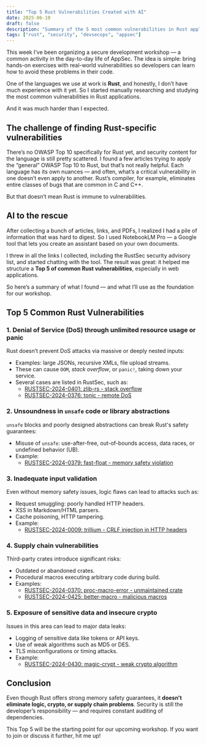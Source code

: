 ```yaml
---
title: "Top 5 Rust Vulnerabilities Created with AI"
date: 2025-06-10
draft: false
description: "Summary of the 5 most common vulnerabilities in Rust applications, generated with AI support and based on RustSec data."
tags: ["rust", "security", "devsecops", "appsec"]
---
```


This week I’ve been organizing a secure development workshop — a common activity in the day-to-day life of AppSec. The idea is simple: bring hands-on exercises with real-world vulnerabilities so developers can learn how to avoid these problems in their code.

One of the languages we use at work is **Rust**, and honestly, I don’t have much experience with it yet. So I started manually researching and studying the most common vulnerabilities in Rust applications.

And it was much harder than I expected.

## The challenge of finding Rust-specific vulnerabilities

There’s no OWASP Top 10 specifically for Rust yet, and security content for the language is still pretty scattered. I found a few articles trying to apply the “general” OWASP Top 10 to Rust, but that’s not really helpful. Each language has its own nuances — and often, what’s a critical vulnerability in one doesn’t even apply to another. Rust’s compiler, for example, eliminates entire classes of bugs that are common in C and C++.

But that doesn’t mean Rust is immune to vulnerabilities.

## AI to the rescue

After collecting a bunch of articles, links, and PDFs, I realized I had a pile of information that was hard to digest. So I used NotebookLM Pro — a Google tool that lets you create an assistant based on your own documents.

I threw in all the links I collected, including the RustSec security advisory list, and started chatting with the tool. The result was great: it helped me structure a **Top 5 of common Rust vulnerabilities**, especially in web applications.

So here’s a summary of what I found — and what I’ll use as the foundation for our workshop.

## Top 5 Common Rust Vulnerabilities

### 1. Denial of Service (DoS) through unlimited resource usage or panic

Rust doesn’t prevent DoS attacks via massive or deeply nested inputs:

- Examples: large JSONs, recursive XMLs, file upload streams.
- These can cause `OOM`, *stack overflow*, or `panic!`, taking down your service.
- Several cases are listed in RustSec, such as:
  - [RUSTSEC-2024-0401: zlib-rs - stack overflow](https://rustsec.org/advisories/RUSTSEC-2024-0401.html)
  - [RUSTSEC-2024-0376: tonic - remote DoS](https://rustsec.org/advisories/RUSTSEC-2024-0376.html)

### 2. Unsoundness in `unsafe` code or library abstractions

`unsafe` blocks and poorly designed abstractions can break Rust's safety guarantees:

- Misuse of `unsafe`: use-after-free, out-of-bounds access, data races, or undefined behavior (UB).
- Example:
  - [RUSTSEC-2024-0379: fast-float - memory safety violation](https://rustsec.org/advisories/RUSTSEC-2024-0379.html)

### 3. Inadequate input validation

Even without memory safety issues, logic flaws can lead to attacks such as:

- Request smuggling: poorly handled HTTP headers.
- XSS in Markdown/HTML parsers.
- Cache poisoning, HTTP tampering.
- Example:
  - [RUSTSEC-2024-0009: trillium - CRLF injection in HTTP headers](https://rustsec.org/advisories/RUSTSEC-2024-0009.html)

### 4. Supply chain vulnerabilities

Third-party crates introduce significant risks:

- Outdated or abandoned crates.
- Procedural macros executing arbitrary code during build.
- Examples:
  - [RUSTSEC-2024-0370: proc-macro-error - unmaintained crate](https://rustsec.org/advisories/RUSTSEC-2024-0370.html)
  - [RUSTSEC-2024-0425: better-macro - malicious macros](https://rustsec.org/advisories/RUSTSEC-2024-0425.html)

### 5. Exposure of sensitive data and insecure crypto

Issues in this area can lead to major data leaks:

- Logging of sensitive data like tokens or API keys.
- Use of weak algorithms such as MD5 or DES.
- TLS misconfigurations or timing attacks.
- Example:
  - [RUSTSEC-2024-0430: magic-crypt - weak crypto algorithm](https://rustsec.org/advisories/RUSTSEC-2024-0430.html)

## Conclusion

Even though Rust offers strong memory safety guarantees, it **doesn’t eliminate logic, crypto, or supply chain problems**. Security is still the developer’s responsibility — and requires constant auditing of dependencies.

This Top 5 will be the starting point for our upcoming workshop. If you want to join or discuss it further, hit me up!
